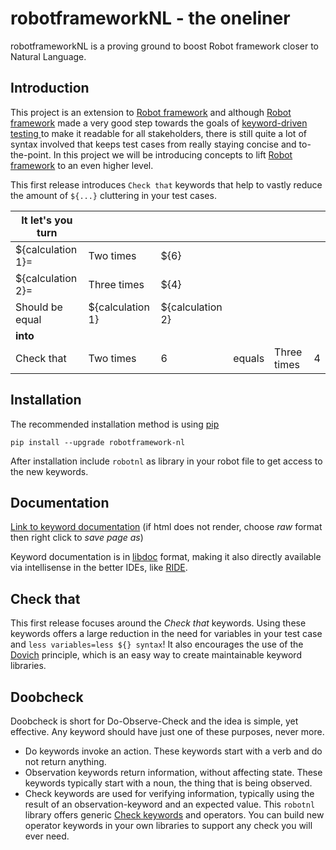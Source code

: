 # robotframeworkNL - the oneliner
robotframeworkNL is a proving ground to boost Robot framework closer to Natural Language.

## Introduction
This project is an extension to [Robot framework](https://robotframework.org/) and although [Robot framework](https://robotframework.org/) made a very good step towards the goals of [keyword-driven testing ](https://en.wikipedia.org/wiki/Keyword-driven_testing) to make it readable for all stakeholders, there is still quite a lot of syntax involved that keeps test cases from really staying concise and to-the-point. In this project we will be introducing concepts to lift [Robot framework](https://robotframework.org/) to an even higher level.

This first release introduces ``Check that`` keywords that help to vastly reduce the amount of ``${...}`` cluttering in your test cases.

|**It let's you turn**||||||
|---|---|---|---|---|---|
| ${calculation 1}= | Two times    | ${6} ||||
| ${calculation 2}= | Three times  | ${4} ||||
| Should be equal   | ${calculation 1} |  ${calculation 2} ||||
|**into**||||||
| Check that | Two times | 6 | equals | Three times | 4 |

## Installation
The recommended installation method is using [pip](http://pip-installer.org)

    pip install --upgrade robotframework-nl

After installation include `robotnl` as library in your robot file to get access to the new keywords.  

## Documentation
[Link to keyword documentation](https://github.com/JFoederer/robotframeworkNL/blob/main/robotnl-libdoc.html) (if html does not render, choose *raw* format then right click to *save page as*)

Keyword documentation is in [libdoc](http://robotframework.org/robotframework/latest/RobotFrameworkUserGuide.html#libdoc) format, making it also directly available via intellisense in the better IDEs, like [RIDE](https://github.com/robotframework/RIDE/wiki).

## Check that
This first release focuses around the *Check that* keywords. Using these keywords offers a large reduction in the need for variables in your test case and ``less variables=less ${} syntax``! It also encourages the use of the [Dovich](#dovich) principle, which is an easy way to create maintainable keyword libraries.

## Doobcheck
Doobcheck is short for Do-Observe-Check and the idea is simple, yet effective. Any keyword should have just one of these purposes, never more.
- Do keywords invoke an action. These keywords start with a verb and do not return anything.
- Observation keywords return information, without affecting state. These keywords typically start with a noun, the thing that is being observed.
- Check keywords are used for verifying information, typically using the result of an observation-keyword and an expected value. This `robotnl` library offers generic [Check keywords](#check-that) and operators. You can build new operator keywords in your own libraries to support any check you will ever need.
